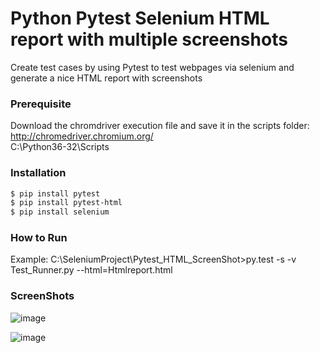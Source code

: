 # Python Pytest Selenium HTML report with multiple screenshots
Create test cases by using Pytest to test webpages via selenium and generate a nice HTML report with screenshots


### Prerequisite
Download the chromdriver execution file and save it in the scripts folder:      
http://chromedriver.chromium.org/           
C:\Python36-32\Scripts

### Installation

```sh
$ pip install pytest
$ pip install pytest-html
$ pip install selenium
```

### How to Run

Example:
C:\SeleniumProject\Pytest_HTML_ScreenShot>py.test -s -v Test_Runner.py --html=Htmlreport.html

### ScreenShots

![image](https://user-images.githubusercontent.com/35892616/41856807-a952c1f0-789e-11e8-8a99-f1478141457f.png)



![image](https://user-images.githubusercontent.com/35892616/41856814-acd5dede-789e-11e8-9b77-5dc229c7dc4f.png)


